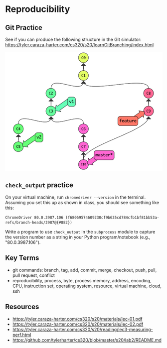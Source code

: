 # Reproducibility

## Git Practice

See if you can produce the following structure in the Git simulator: https://tyler.caraza-harter.com/cs320/s20/learnGitBranching/index.html

<img src="git.png">

## `check_output` practice

On your virtual machine, run `chromedriver --version` in the terminal.
Assuming you set this up as shown in class, you should see something like this:

```
ChromeDriver 80.0.3987.106 (f68069574609230cf9b635cd784cfb1bf81bb53a-refs/branch-heads/3987@{#882})
```

Write a program to use `check_output` in the `subprocess` module to
capture the version number as a string in your Python program/notebook
(e.g., "80.0.3987.106").

## Key Terms
 * git commands: branch, tag, add, commit, merge, checkout, push, pull, pull request, conflict
 * reproducibility, process, byte, process memory, address, encoding, CPU, instruction set, operating system, resource, virtual machine, cloud, ssh

## Resources
 * https://tyler.caraza-harter.com/cs320/s20/materials/lec-01.pdf
 * https://tyler.caraza-harter.com/cs320/s20/materials/lec-02.pdf
 * https://tyler.caraza-harter.com/cs320/s20/reading/lec3-measuring-perf.html
 * https://github.com/tylerharter/cs320/blob/master/s20/lab2/README.md
